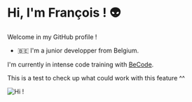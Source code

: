 # Hi, I'm François ! :alien:

Welcome in my GitHub profile !

- :belgium: I'm a junior developper from Belgium.

I'm currently in intense code training with [BeCode](https://becode.org/).

This is a test to check up what could work with this feature ^^

![Hi !](https://media.giphy.com/media/26ufn24Onjz8w7NxS/giphy.gif)

<!--
**fwauters/fwauters** is a ✨ _special_ ✨ repository because its `README.md` (this file) appears on your GitHub profile.

Here are some ideas to get you started:

- 🔭 I’m currently working on ...
- 🌱 I’m currently learning ...
- 👯 I’m looking to collaborate on ...
- 🤔 I’m looking for help with ...
- 💬 Ask me about ...
- 📫 How to reach me: ...
- 😄 Pronouns: ...
- ⚡ Fun fact: ...
-->
